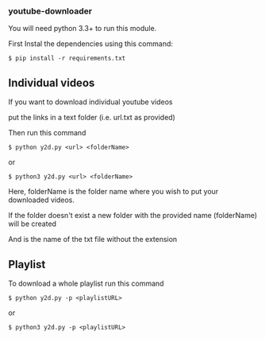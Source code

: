 ### youtube-downloader

You will need python 3.3+ to run this module.

First Instal the dependencies using this command:

```
$ pip install -r requirements.txt
```

## Individual videos

If you want to download individual youtube videos 

put the links in a text folder (i.e. url.txt as provided)

Then run this command
```
$ python y2d.py <url> <folderName>
```
or
 ```
$ python3 y2d.py <url> <folderName>
```
Here, folderName is the folder name where you wish to put your downloaded videos.

If the folder doesn't exist a new folder with the provided name (folderName) will be created

And <url> is the name of the txt file without the extension

## Playlist

To download a whole playlist run this command
```
$ python y2d.py -p <playlistURL>
```  
  or
```  
$ python3 y2d.py -p <playlistURL>
```
